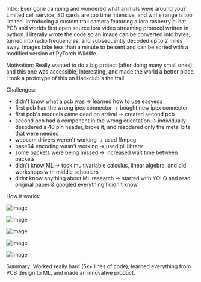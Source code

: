Intro: 
Ever gone camping and wondered what animals were around you? Limited cell service, SD cards are too time intensive, and wifi's range is too limited. Introducing a custom trail camera featuring a lora rasberry pi hat PCB and worlds first open source lora video streaming protocol written in python. I literally wrote the code so an image can be converted into bytes, turned into radio frequencies, and subsequently decoded up to 2 miles away. Images take less than a minute to be sent and can be sorted with a modified version of PyTorch Wildlife. 

Motivation: 
Really wanted to do a big project (after doing many small ones) and this one was accessible, interesting, and made the world a better place. I took a prototype of this on Hackclub's the trail.

Challenges:
- didn't know what a pcb was -> learned how to use easyeda
- first pcb had the wrong ipex connector -> bought new ipex connector
- first pcb's moduels came dead on arrival -> created second pcb
- second pcb had a component in the wrong orientation -> individually desodered a 40 pin header, broke it, and resodered only the metal bits that were needed
- webcam drivers weren't working -> used ffmpeg
- base64 encoding wasn't working -> used pil library
- some packets were being missed  -> increased wait time between packets
- didn't know ML -> took multivariable calculus, linear algebra, and did workshops with middle schoolers
- didnt know anything about ML research -> started with YOLO and read original paper & googled everything I didn't know



How it works: 

![image](https://github.com/SidharthBhatt/lora/assets/81537231/c85af4df-c06c-4aa9-a73f-0e79b648be90)

![image](https://github.com/user-attachments/assets/f6232446-1c0b-4e67-a044-f8bd973873ba)

![image](https://github.com/user-attachments/assets/9380932b-402d-43e7-a354-f009e1f05b4b)

![image](https://github.com/user-attachments/assets/e0fd9485-2fad-4289-b185-7ba308102eab)

![image](https://github.com/user-attachments/assets/5b674318-ba81-40cc-a534-95e72daca2bd)

Summary: Worked really hard (5k+ lines of code), learned everything from PCB design to ML, and made an innovative product. 




